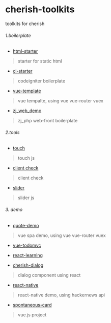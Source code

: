 # cherish-toolkits
toolkits for cherish

###### 1.boilerplate

- [html-starter](https://github.com/xieQin/Html-starter)
> starter for static html

- [ci-starter](https://github.com/xieQin/ci-php-starter)
> codeigniter boilerplate

- [vue-template](https://github.com/xieQin/vue-template)
> vue tempalte, using vue vue-router vuex

- [zj_web_demo](https://github.com/xieQin/zj_web_demo)
> zj_php web-front boilerplate 

###### 2.tools

- [touch](https://github.com/xieQin/cherish-touch)
> touch js

- [client check](https://github.com/xieQin/cherish-client)
> client check

- [slider](https://github.com/xieQin/cherish-slider)
> slider js 

###### 3. demo

- [quote-demo](https://github.com/xieQin/quote-demo)
> vue spa demo, using vue vue-router vuex

- [vue-todomvc](https://github.com/xieQin/vue-todomvc)

- [react-learning](https://github.com/xieQin/react-learning) 

- [cherish-dialog](https://github.com/xieQin/cherish-dialog)
> dialog component using react

- [react-native](https://github.com/xieQin/reactNativeDemo)
> react-native demo, using hackernews api

- [spontaneous-card](https://github.com/xieQin/spontaneous-card)
> vue.js project
